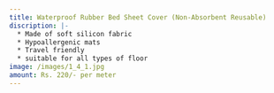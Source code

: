 ```yaml
---
title: Waterproof Rubber Bed Sheet Cover (Non-Absorbent Reusable)
discription: |-
  * Made of soft silicon fabric
  * Hypoallergenic mats
  * Travel friendly
  * suitable for all types of floor
image: /images/1_4_1.jpg
amount: Rs. 220/- per meter
---
```

